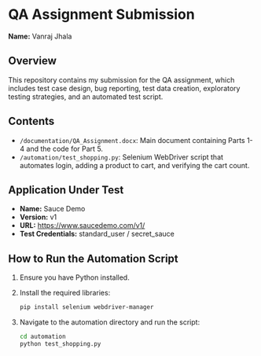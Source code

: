 # QA Assignment Submission

**Name:** Vanraj Jhala


## Overview
This repository contains my submission for the QA assignment, which includes test case design, bug reporting, test data creation, exploratory testing strategies, and an automated test script.

## Contents
- `/documentation/QA_Assignment.docx`: Main document containing Parts 1-4 and the code for Part 5.
- `/automation/test_shopping.py`: Selenium WebDriver script that automates login, adding a product to cart, and verifying the cart count.

## Application Under Test
- **Name:** Sauce Demo
- **Version:** v1
- **URL:** https://www.saucedemo.com/v1/
- **Test Credentials:** standard_user / secret_sauce

## How to Run the Automation Script
1. Ensure you have Python installed.
2. Install the required libraries:
   ```bash
   pip install selenium webdriver-manager

3. Navigate to the automation directory and run the script:


   ```bash
   cd automation
   python test_shopping.py

